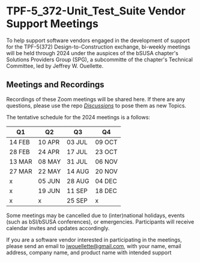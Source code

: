 # TPF-5_372-Unit_Test_Suite Vendor Support Meetings
To help support software vendors engaged in the development of support for the TPF-5(372) Design-to-Construction exchange, bi-weekly meetings will be held through 2024 under the auspices of the bSUSA chapter's Solutions Providers Group (SPG), a subcommitte of the chapter's Technical Committee, led by Jeffrey W. Ouellette.

## Meetings and Recordings
Recordings of these Zoom meetings will be shared here. If there are any questions, please use the repo [*Discussions*](https://github.com/jwouellette/TPF-5_372-Unit_Test_Suite/discussions) to pose them as new Topics.

The tentative schedule for the 2024 meetings is a follows:

| Q1 | Q2 | Q3 | Q4 |
| --- | --- | --- | --- |
| 14 FEB | 10 APR | 03 JUL | 09 OCT |
| 28 FEB | 24 APR | 17 JUL | 23 OCT |
| 13 MAR | 08 MAY | 31 JUL | 06 NOV |
| 27 MAR | 22 MAY | 14 AUG | 20 NOV |
| x | 05 JUN | 28 AUG | 04 DEC |
| x | 19 JUN | 11 SEP | 18 DEC |
| x | x | 25 SEP | x |

Some meetings may be cancelled due to (inter)national holidays, events (such as bSI/bSUSA conferences), or emergencies. Participants will receive calendar invites and updates accordingly.

If you are a software vendor interested in participating in the meetings, please send an email to jwouellette@gmail.com, with your name, email address, company name, and product name with intended support
